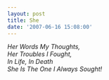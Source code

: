 ```yaml
---
layout: post
title: She
date: '2007-06-16 15:08:00'
---
```


<p><i>Her Words My Thoughts,<br/>Her Troubles I Fought,<br/>In Life, In Death<br/>She Is The One I Always Sought!</i></p><div class="blogger-post-footer"><img width="1" height="1" src="https://blogger.googleusercontent.com/tracker/5416117946427095362-2684040890795717297?l=soranthou.blogspot.com" alt=""/></div>